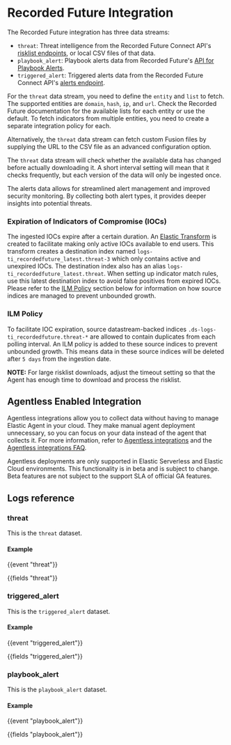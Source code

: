 # Recorded Future Integration

The Recorded Future integration has three data streams:

* `threat`: Threat intelligence from the Recorded Future Connect
  API's [risklist endpoints](https://api.recordedfuture.com/v2/#!/Domain/Domain_Risk_Lists),
  or local CSV files of that data.
* `playbook_alert`: Playbook alerts data from Recorded
  Future's [API for Playbook Alerts](https://api.recordedfuture.com/playbook-alert).
* `triggered_alert`: Triggered alerts data from the Recorded Future Connect
  API's [alerts endpoint](https://api.recordedfuture.com/v2/#!/Alerts/Alert_Notification_Search).

For the `threat` data stream, you need to define the `entity` and `list` to
fetch. The supported entities are `domain`, `hash`, `ip`, and `url`. Check the
Recorded Future documentation for the available lists for each entity or use the
default. To fetch indicators from multiple entities, you need to create a
separate integration policy for each.

Alternatively, the `threat` data stream can fetch custom Fusion files by
supplying the URL to the CSV file as an advanced configuration option.

The `threat` data stream will check whether the available data has changed
before actually downloading it. A short interval setting will mean that it
checks frequently, but each version of the data will only be ingested once.

The alerts data allows for streamlined alert management and improved security
monitoring. By collecting both alert types, it provides deeper insights into
potential threats.

### Expiration of Indicators of Compromise (IOCs)

The ingested IOCs expire after a certain duration. An
[Elastic Transform][elasticsearch_transforms]
is created to facilitate making only active IOCs available to end users. This
transform creates a destination index named
`logs-ti_recordedfuture_latest.threat-3` which only contains active and
unexpired IOCs. The destination index also has an alias
`logs-ti_recordedfuture_latest.threat`. When setting up indicator match rules,
use this latest destination index to avoid false positives from expired IOCs.
Please refer to the [ILM Policy](#ilm-policy) section below for information on
how source indices are managed to prevent unbounded growth.

[elasticsearch_transforms]: https://www.elastic.co/docs/explore-analyze/transforms

### ILM Policy

To facilitate IOC expiration, source datastream-backed indices
`.ds-logs-ti_recordedfuture.threat-*` are allowed to contain duplicates from
each polling interval. An ILM policy is added to these source indices to prevent
unbounded growth. This means data in these source indices will be deleted after
`5 days` from the ingestion date.

**NOTE:** For large risklist downloads, adjust the timeout setting so that the
Agent has enough time to download and process the risklist.

## Agentless Enabled Integration

Agentless integrations allow you to collect data without having to manage
Elastic Agent in your cloud. They make manual agent deployment unnecessary, so
you can focus on your data instead of the agent that collects it. For more
information, refer to [Agentless integrations][agentless_integrations] and the
[Agentless integrations FAQ][agentless_faq].

Agentless deployments are only supported in Elastic Serverless and Elastic Cloud
environments. This functionality is in beta and is subject to change. Beta
features are not subject to the support SLA of official GA features.

[agentless_integrations]: https://www.elastic.co/docs/solutions/security/get-started/agentless-integrations
[agentless_faq]: https://www.elastic.co/docs/troubleshoot/security/agentless-integrations

## Logs reference

### threat

This is the `threat` dataset.

#### Example

{{event "threat"}}

{{fields "threat"}}

### triggered_alert

This is the `triggered_alert` dataset.

#### Example

{{event "triggered_alert"}}

{{fields "triggered_alert"}}

### playbook_alert

This is the `playbook_alert` dataset.

#### Example

{{event "playbook_alert"}}

{{fields "playbook_alert"}}

